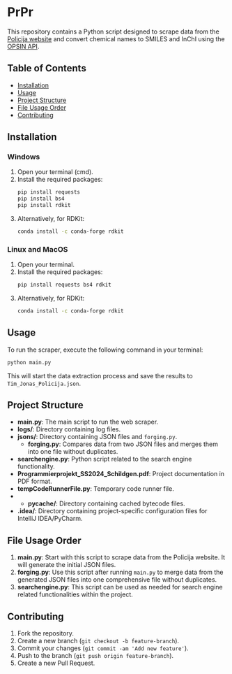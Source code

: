 
# PrPr

This repository contains a Python script designed to scrape data from the [Policija website](https://www.policija.si/) and convert chemical names to SMILES and InChI using the [OPSIN API](https://opsin.ch.cam.ac.uk/).

## Table of Contents
- [Installation](#installation)
- [Usage](#usage)
- [Project Structure](#project-structure)
- [File Usage Order](#file-usage-order)
- [Contributing](#contributing)

## Installation

### Windows

1. Open your terminal (cmd).
2. Install the required packages:
    ```sh
    pip install requests
    pip install bs4
    pip install rdkit
    ```
3. Alternatively, for RDKit:
    ```sh
    conda install -c conda-forge rdkit
    ```

### Linux and MacOS

1. Open your terminal.
2. Install the required packages:
    ```sh
    pip install requests bs4 rdkit
    ```
3. Alternatively, for RDKit:
    ```sh
    conda install -c conda-forge rdkit
    ```

## Usage

To run the scraper, execute the following command in your terminal:
```sh
python main.py
```
This will start the data extraction process and save the results to `Tim_Jonas_Policija.json`.

## Project Structure

- **main.py**: The main script to run the web scraper.
- **logs/**: Directory containing log files.
- **jsons/**: Directory containing JSON files and `forging.py`.
    - **forging.py**: Compares data from two JSON files and merges them into one file without duplicates.
- **searchengine.py**: Python script related to the search engine functionality.
- **Programmierprojekt_SS2024_Schildgen.pdf**: Project documentation in PDF format.
- **tempCodeRunnerFile.py**: Temporary code runner file.
- - **__pycache__/**: Directory containing cached bytecode files.
- **.idea/**: Directory containing project-specific configuration files for IntelliJ IDEA/PyCharm.

## File Usage Order

1. **main.py**: Start with this script to scrape data from the Policija website. It will generate the initial JSON files.
2. **forging.py**: Use this script after running `main.py` to merge data from the generated JSON files into one comprehensive file without duplicates.
3. **searchengine.py**: This script can be used as needed for search engine related functionalities within the project.

## Contributing

1. Fork the repository.
2. Create a new branch (`git checkout -b feature-branch`).
3. Commit your changes (`git commit -am 'Add new feature'`).
4. Push to the branch (`git push origin feature-branch`).
5. Create a new Pull Request.
